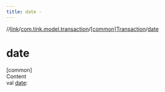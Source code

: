 ```yaml
---
title: date -
---
```

//[link](../../index.md)/[com.tink.model.transaction](../index.md)/[[common]Transaction](index.md)/[date](date.md)



# date  
[common]  
Content  
val [date](date.md): <ERROR CLASS>  



